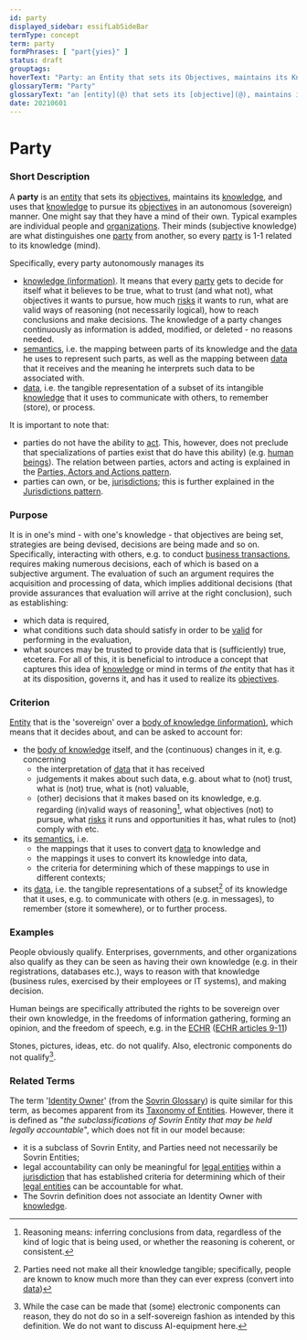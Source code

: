 ```yaml
---
id: party
displayed_sidebar: essifLabSideBar
termType: concept
term: party
formPhrases: [ "part{yies}" ]
status: draft
grouptags:
hoverText: "Party: an Entity that sets its Objectives, maintains its Knowledge, and uses that Knowledge to pursue its Objectives in an autonomous (sovereign) manner. Humans and Organizations are the typical examples."
glossaryTerm: "Party"
glossaryText: "an [entity](@) that sets its [objective](@), maintains its [knowledge](@), and uses that [knowledge](@) to pursue its [objective](@) in an autonomous (sovereign) manner. Humans and [organization](@) are the typical examples."
date: 20210601
---
```


# Party

### Short Description

A **party** is an [entity](@) that sets its [objectives](@), maintains its [knowledge](@), and uses that [knowledge](@) to pursue its [objectives](@) in an autonomous (sovereign) manner. One might say that they have a mind of their own. Typical examples are individual people and [organizations](@). Their minds (subjective knowledge) are what distinguishes one [party](@) from another, so every [party](@) is 1-1 related to its knowledge (mind).

Specifically, every party autonomously manages its
- [knowledge (information)](knowledge@). It means that every [party](@) gets to decide for itself what it believes to be true, what to trust (and what not), what objectives it wants to pursue, how much [risks](@) it wants to run, what are valid ways of reasoning (not necessarily logical), how to reach conclusions and make decisions. The knowledge of a party changes continuously as information is added, modified, or deleted - no reasons needed.
- [semantics](@), i.e. the mapping between parts of its knowledge and the [data](@) he uses to represent such parts, as well as the mapping between [data](@) that it receives and the meaning he interprets such data to be associated with.
- [data](@), i.e. the tangible representation of a subset of its intangible [knowledge](@) that it uses to communicate with others, to remember (store), or process.

It is important to note that:
- parties do not have the ability to [act](actor@). This, however, does not preclude that specializations of parties exist that do have this ability) (e.g. [human beings](human-being@)). The relation between parties, actors and acting is explained in the [Parties, Actors and Actions pattern](party-actor-action@).
- parties can own, or be, [jurisdictions](@); this is further explained in the [Jurisdictions pattern](pattern:jurisdiction@).

### Purpose

It is in one's mind - with one's knowledge - that objectives are being set, strategies are being devised, decisions are being made and so on. Specifically, interacting with others, e.g. to conduct [business transactions](transaction@), requires making numerous decisions, each of which is based on a subjective argument. The evaluation of such an argument requires the acquisition and processing of data, which implies additional decisions (that provide assurances that evaluation will arrive at the right conclusion), such as establishing:
- which data is required,
- what conditions such data should satisfy in order to be [valid](validate@) for performing in the evaluation,
- what sources may be trusted to provide data that is (sufficiently) true,
etcetera. For all of this, it is beneficial to introduce a concept that captures this idea of [knowledge](@) or mind in terms of _the_ entity that has it at its disposition, governs it, and has it used to realize its [objectives](@).

### Criterion

[Entity](@) that is the 'sovereign' over a [body of knowledge (information)](knowledge@), which means that it decides about, and can be asked to account for:
- the [body of knowledge](knowledge@) itself, and the (continuous) changes in it, e.g. concerning
  - the interpretation of [data](@) that it has received
  - judgements it makes about such data, e.g. about what to (not) trust, what is (not) true, what is (not) valuable,
  - (other) decisions that it makes based on its knowledge, e.g. regarding (in)valid ways of reasoning[^1], what objectives (not) to pursue, what [risks](@) it runs and opportunities it has, what rules to (not) comply with etc.
- its [semantics](@), i.e.
  - the mappings that it uses to convert [data](@) to knowledge and
  - the mappings it uses to convert its knowledge into data,
  - the criteria for determining which of these mappings to use in different contexts;
- its [data](@), i.e. the tangible representations of a subset[^2] of its knowledge that it uses, e.g. to communicate with others (e.g. in messages), to remember (store it somewhere), or to further process.

### Examples

People obviously qualify. Enterprises, governments, and other organizations also qualify as they can be seen as having their own knowledge (e.g. in their registrations, databases etc.), ways to reason with that knowledge (business rules, exercised by their employees or IT systems), and making decision.

Human beings are specifically attributed the rights to be sovereign over their own knowledge, in the freedoms of information gathering, forming an opinion, and the freedom of speech, e.g. in the [ECHR](https://www.echr.coe.int "European Convention of Human Rights") ([ECHR articles 9-11](https://www.echr.coe.int/Documents/Convention_ENG.pdf))

Stones, pictures, ideas, etc. do not qualify. Also, electronic components do not qualify[^3].

### Related Terms

The term '[Identity Owner](https://docs.google.com/document/d/1gfIz5TT0cNp2kxGMLFXr19x1uoZsruUe_0glHst2fZ8/edit#heading=h.2e5lma3u6c9g)' (from the [Sovrin Glossary](https://sovrin.org/library/glossary/)) is quite similar for this term, as becomes apparent from its [Taxonomy of Entities](https://docs.google.com/document/d/1gfIz5TT0cNp2kxGMLFXr19x1uoZsruUe_0glHst2fZ8/edit#heading=h.mq7pzglc1j96). However, there it is defined as "_the subclassifications of Sovrin Entity that may be held legally accountable_", which does not fit in our model because:
- it is a subclass of Sovrin Entity, and Parties need not necessarily be Sovrin Entities;
- legal accountability can only be meaningful for [legal entities](legal-entity@) within a [jurisdiction](@) that has established criteria for determining which of their [legal entities](legal-entity@) can be accountable for what.
- The Sovrin definition does not associate an Identity Owner with [knowledge](@).


[^1]: Reasoning means: inferring conclusions from data, regardless of the kind of logic that is being used, or whether the reasoning is coherent, or consistent.

[^2]: Parties need not make all their knowledge tangible; specifically, people are known to know much more than they can ever express (convert into [data](@))

[^3]: While the case can be made that (some) electronic components can reason, they do not do so in a self-sovereign fashion as intended by this definition. We do not want to discuss AI-equipment here.
